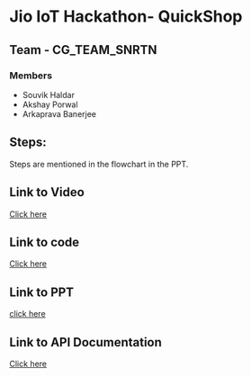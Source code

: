 # Jio IoT Hackathon- QuickShop 
## Team - CG_TEAM_SNRTN
### Members 
* Souvik Haldar
* Akshay Porwal
* Arkaprava Banerjee

## Steps:
Steps are mentioned in the flowchart in the PPT.

## Link to Video
[Click here](https://drive.google.com/open?id=10NmUP3GgUc-GvBSPTsDVbxUV0AtYqEBe)

## Link to code 
[Click here](https://github.com/souvikhaldar/QuickShop-Jio-Hackathon)

## Link to PPT
[click here](https://drive.google.com/file/d/1qXZSTD2mQaiOhg26q3jOXyX9Z3vmpNRF/view?usp=sharing)

## Link to API Documentation
[Click here](https://documenter.getpostman.com/view/1921454/S1TN71n3?version=latest)